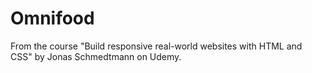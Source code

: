 # Omnifood

From the course "Build responsive real-world websites with HTML and CSS" by Jonas Schmedtmann on Udemy.
